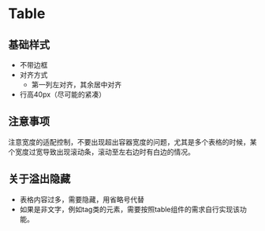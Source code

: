 # Table
## 基础样式
- 不带边框
- 对齐方式
    - 第一列左对齐，其余居中对齐
- 行高40px（尽可能的紧凑）
## 注意事项
注意宽度的适配控制，不要出现超出容器宽度的问题，尤其是多个表格的时候，某个宽度过宽导致出现滚动条，滚动至左右边时有白边的情况。
## 关于溢出隐藏
- 表格内容过多，需要隐藏，用省略号代替
- 如果是非文字，例如tag类的元素，需要按照table组件的需求自行实现该功能。